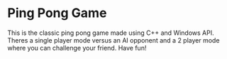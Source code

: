 # Ping Pong Game
This is the classic ping pong game made using C++ and Windows API. Theres a single player mode versus an AI opponent and a 2 player mode where you can challenge your friend. 
Have fun!
